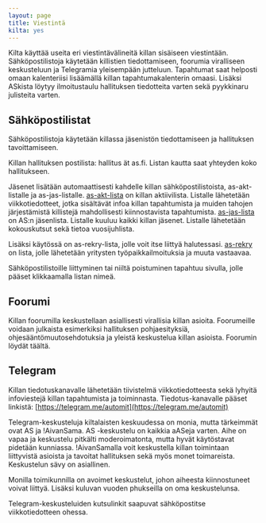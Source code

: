 ```yaml
---
layout: page
title: Viestintä
kilta: yes
---
```

Kilta käyttää useita eri viestintävälineitä killan sisäiseen viestintään. Sähköpostilistoja käytetään killistien tiedottamiseen, foorumia viralliseen keskusteluun ja Telegramia yleisempään jutteluun. Tapahtumat saat helposti omaan kalenteriisi lisäämällä killan tapahtumakalenterin omaasi. Lisäksi ASkista löytyy ilmoitustaulu hallituksen tiedotteita varten sekä pyykkinaru julisteita varten.

## Sähköpostilistat

Sähköpostilistoja käytetään killassa jäsenistön tiedottamiseen ja hallituksen tavoittamiseen.

Killan hallituksen postilista: hallitus ät as.fi. Listan kautta saat yhteyden koko hallitukseen.

Jäsenet lisätään automaattisesti kahdelle killan sähköpostilistoista, as-akt-listalle ja as-jas-listalle. [as-akt-lista](https://list.ayy.fi/mailman/listinfo/as-akt) on killan aktiivilista. Listalle lähetetään viikkotiedotteet, jotka sisältävät infoa killan tapahtumista ja muiden tahojen järjestämistä killistejä mahdollisesti kiinnostavista tapahtumista. [as-jas-lista](https://list.ayy.fi/mailman/listinfo/as-jas) on AS:n jäsenlista. Listalle kuuluu kaikki killan jäsenet. Listalle lähetetään kokouskutsut sekä tietoa vuosijuhlista.

Lisäksi käytössä on as-rekry-lista, jolle voit itse liittyä halutessasi. [as-rekry](https://list.ayy.fi/mailman/listinfo/as-rekry) on lista, jolle lähetetään yritysten työpaikkailmoituksia ja muuta vastaavaa.

Sähköpostilistoille liittyminen tai niiltä poistuminen tapahtuu sivulla, jolle pääset klikkaamalla listan nimeä.

## Foorumi

Killan foorumilla keskustellaan asiallisesti virallisia killan asioita. Foorumeille voidaan julkaista esimerkiksi hallituksen pohjaesityksiä, ohjesääntömuutosehdotuksia ja yleistä keskustelua killan asioista. Foorumin löydät täältä.

## Telegram

Killan tiedotuskanavalle lähetetään tiivistelmä viikkotiedotteesta sekä lyhyitä infoviestejä killan tapahtumista ja toiminnasta. Tiedotus-kanavalle pääset linkistä: [https://telegram.me/automit](https://telegram.me/automit)

Telegram-keskusteluja kiltalaisten keskuudessa on monia, mutta tärkeimmät ovat AS ja !AivanSama. AS -keskustelu on kaikkia aASeja varten. Aihe on vapaa ja keskustelu pitkälti moderoimatonta, mutta hyvät käytöstavat pidetään kunniassa. !AivanSamalla voit keskustella killan toimintaan liittyvistä asioista ja tavoitat hallituksen sekä myös monet toimareista. Keskustelun sävy on asiallinen.

Monilla toimikunnilla on avoimet keskustelut, johon aiheesta kiinnostuneet voivat liittyä. Lisäksi kuluvan vuoden phukseilla on oma keskustelunsa.

Telegram-keskusteluiden kutsulinkit saapuvat sähköpostitse viikkotiedotteen ohessa.
